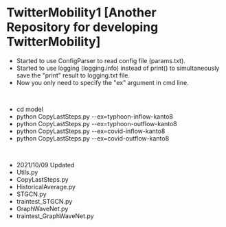 # TwitterMobility1 [Another Repository for developing TwitterMobility]
* Started to use ConfigParser to read config file (params.txt). 
* Started to use logging (logging.info) instead of print() to simultaneously save the "print" result to logging.txt file.
* Now you only need to specify the "ex" argument in cmd line.

<br>

* cd model
* python CopyLastSteps.py --ex=typhoon-inflow-kanto8
* python CopyLastSteps.py --ex=typhoon-outflow-kanto8
* python CopyLastSteps.py --ex=covid-inflow-kanto8
* python CopyLastSteps.py --ex=covid-outflow-kanto8

<br>

* 2021/10/09 Updated
* Utils.py
* CopyLastSteps.py
* HistoricalAverage.py
* STGCN.py
* traintest_STGCN.py
* GraphWaveNet.py
* traintest_GraphWaveNet.py
